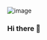 ![image](https://github.com/itsadarshms/itsadarshms/assets/20404042/a98ffc9b-e352-4abe-8d14-55810274be0c)


### Hi there 👋

<!--
**itsadarshms/itsadarshms** is a ✨ _special_ ✨ repository because its `README.md` (this file) appears on your GitHub profile.

Here are some ideas to get you started:

- 🔭 I’m currently working on ...
- 🌱 I’m currently learning ...
- 👯 I’m looking to collaborate on ...
- 🤔 I’m looking for help with ...
- 💬 Ask me about ...
- 📫 How to reach me: ...
- 😄 Pronouns: ...
- ⚡ Fun fact: ...
-->
